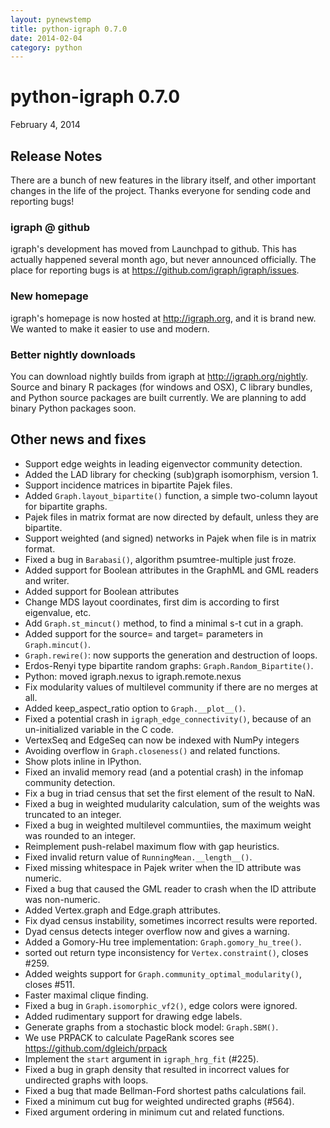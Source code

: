 ```yaml
---
layout: pynewstemp
title: python-igraph 0.7.0
date: 2014-02-04
category: python
---
```


python-igraph 0.7.0
===================

February 4, 2014

Release Notes
-------------

There are a bunch of new features in the library itself, and 
other important changes in the life of the project. Thanks everyone
for sending code and reporting bugs!

### igraph @ github

igraph's development has moved from Launchpad to github. 
This has actually happened several month ago, but never 
announced officially. The place for reporting bugs is 
at https://github.com/igraph/igraph/issues.

### New homepage

igraph's homepage is now hosted at http://igraph.org, and it is 
brand new. We wanted to make it easier to use and modern.

<!--more-->

### Better nightly downloads

You can download nightly builds from igraph at 
http://igraph.org/nightly. Source and binary R packages (for windows
and OSX), C library bundles, and Python source packages are 
built currently. We are planning to add binary Python packages
soon.

Other news and fixes
--------------------

- Support edge weights in leading eigenvector community detection.
- Added the LAD library for checking (sub)graph isomorphism, version 1.
- Support incidence matrices in bipartite Pajek files.
- Added `Graph.layout_bipartite()` function, a simple two-column layout
  for bipartite graphs.
- Pajek files in matrix format are now directed by default, unless they
  are bipartite.
- Support weighted (and signed) networks in Pajek when file is in
  matrix format.
- Fixed a bug in `Barabasi()`, algorithm psumtree-multiple 
  just froze.
- Added support for Boolean attributes in the GraphML and GML readers
  and writer.
- Added support for Boolean attributes
- Change MDS layout coordinates, first dim is according to first
  eigenvalue, etc.
- Add `Graph.st_mincut()` method, to find a minimal s-t cut in a graph.
- Added support for the source= and target= parameters in `Graph.mincut()`.
- `Graph.rewire()`: now supports the generation and destruction of loops.
- Erdos-Renyi type bipartite random graphs: `Graph.Random_Bipartite()`.
- Python: moved igraph.nexus to igraph.remote.nexus
- Fix modularity values of multilevel community if there are no merges
  at all.
- Added keep_aspect_ratio option to `Graph.__plot__()`.
- Fixed a potential crash in `igraph_edge_connectivity()`, because of an
  un-initialized variable in the C code.
- VertexSeq and EdgeSeq can now be indexed with NumPy integers
- Avoiding overflow in `Graph.closeness()` and related functions.
- Show plots inline in IPython.
- Fixed an invalid memory read (and a potential crash) in the infomap
  community detection.
- Fix a bug in triad census that set the first element of the result
  to NaN.
- Fixed a bug in weighted mudularity calculation, sum of the weights
  was truncated to an integer.
- Fixed a bug in weighted multilevel communtiies, the maximum weight
  was rounded to an integer.
- Reimplement push-relabel maximum flow with gap heuristics.
- Fixed invalid return value of `RunningMean.__length__()`.
- Fixed missing whitespace in Pajek writer when the ID attribute was
  numeric.
- Fixed a bug that caused the GML reader to crash when the ID
  attribute was non-numeric.
- Added Vertex.graph and Edge.graph attributes.
- Fix dyad census instability, sometimes incorrect results were
  reported.
- Dyad census detects integer overflow now and gives a warning.
- Added a Gomory-Hu tree implementation: `Graph.gomory_hu_tree()`.
- sorted out return type inconsistency for `Vertex.constraint()`,
  closes #259.
- Added weights support for `Graph.community_optimal_modularity()`,
  closes #511.
- Faster maximal clique finding.
- Fixed a bug in `Graph.isomorphic_vf2()`, edge colors were ignored.
- Added rudimentary support for drawing edge labels.
- Generate graphs from a stochastic block model: `Graph.SBM()`.
- We use PRPACK to calculate PageRank scores
  see https://github.com/dgleich/prpack
- Implement the `start` argument in `igraph_hrg_fit` (#225).
- Fixed a bug in graph density that resulted in incorrect values for
  undirected graphs with loops.
- Fixed a bug that made Bellman-Ford shortest paths calculations fail.
- Fixed a minimum cut bug for weighted undirected graphs (#564).
- Fixed argument ordering in minimum cut and related functions.
